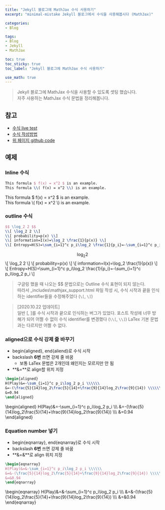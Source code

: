 ```yaml
---
title: "Jekyll 블로그에 MathJax 수식 사용하기"
excerpt: "minimal-mistake Jekyll 블로그에서 수식을 사용해봅시다 (MathJax)"

categories:
- Blog

tags:
- Blog
- Jekyll
- MathJax

toc: true
toc_sticky: true
toc_label: "Jekyll 블로그에 MathJax 수식 사용하기"

use_math: true
---
```


> Jekyll 블로그에 MathJax 수식을 사용할 수 있도록 셋팅 했습니다.  
> 자주 사용하는 MathJax 수식 문법을 정리해봅니다.

## 참고
- [수식 live test](https://www.mathjax.org/#demo)
- [수식 작성방법](https://ghdic.github.io/math/default/mathjax-%EB%AC%B8%EB%B2%95/)
- [위 페이지 github code](https://raw.githubusercontent.com/ghdic/ghdic.github.io/master/_posts/default/2020-02-01-mathjax-%EB%AC%B8%EB%B2%95.md)

## 예제
### Inline 수식
```latex
This formula $ f(x) = x^2 $ is an example.  
This formula \\( f(x) = x^2 \\) is an example.
```
This formula $ f(x) = x^2 $ is an example.  
This formula \\( f(x) = x^2 \\) is an example.

### outline 수식
```latex
$$ \log_2 2 $$
\\[ \log_2 2 \\]
\\[ probability=p(x) \\]
\\[ information=I(x)=\log_2 \frac{1}{p(x)} \\]
\\[ Entropy=H(S)=\sum_{i=1}^c p_i\log_2 \frac{1}{p_i}=-\sum_{i=1}^c p_i\log_2 p_i \\]
```
$$ \log_2 2 $$
\\[ \log_2 2 \\]
\\[ probability=p(x) \\]
\\[ information=I(x)=\log_2 \frac{1}{p(x)} \\]
\\[ Entropy=H(S)=\sum_{i=1}^c p_i\log_2 \frac{1}{p_i}=-\sum_{i=1}^c p_i\log_2 p_i \\]

> 구글링 했을 때 나오는 $$ 문법으로는 Outline 수식 표현이 되지 않는다.  
> 따라서 \_includes\mathjax_support.html 파일 작성 시, 수식 시작과 끝을 인식하는 identifier들을 수정해주었다 (`\[`, `\]`)

> [2020.10.22 업데이트]  
> 일반 [, ]를 수식 시작과 끝으로 인식하는 버그가 있었다. 포스트 작성에 너무 방해가 되어 어쩔 수 없이 수식 identifier를 변경했다 (`\\[`, `\\]`) LaTex 기본 문법과는 다르지만 어쩔 수 없다.

### aligned으로 수식 강제 줄 바꾸기
- begin{aligned}, end{aliend}로 수식 시작
- backslash **6번** 쓰면 강제 줄 바꿈
  - 보통 LaTex 문법은 2개인데 왜인지는 모르지만 안 됨
- **&=**로 align할 위치 지정

```latex
\begin{aligned}
H(Play)&=-\sum_{i=1}^c p_i\log_2 p_i \\\\\\
&=-(\frac{5}{14}log_2\frac{5}{14}+\frac{9}{14}log_2\frac{9}{14}) \\\\\\
&=0.94
\end{aligned}
```
\begin{aligned}
H(Play)&=-\sum_{i=1}^c p_i\log_2 p_i \\\\\\
&=-(\frac{5}{14}log_2\frac{5}{14}+\frac{9}{14}log_2\frac{9}{14}) \\\\\\
&=0.94
\end{aligned}

### Equation number 넣기
- begin{eqnarray}, end{eqnarray}로 수식 시작
- backslash **6번** 쓰면 강제 줄 바꿈
- **&=&**로 align 위치 지정

```latex
\begin{eqnarray}
H(Play)&=&-\sum_{i=1}^c p_i\log_2 p_i \\\\\\
&=&-(\frac{5}{14}log_2\frac{5}{14}+\frac{9}{14}log_2\frac{9}{14}) \\\\\\
&=&0.94
\end{eqnarray}
```
\begin{eqnarray}
H(Play)&=&-\sum_{i=1}^c p_i\log_2 p_i \\\\\\
&=&-(\frac{5}{14}log_2\frac{5}{14}+\frac{9}{14}log_2\frac{9}{14}) \\\\\\
&=&0.94
\end{eqnarray}